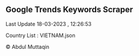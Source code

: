 

## Google Trends Keywords Scraper 
 
Last Update 18-03-2023 , 12:26:53

Country List :
VIETNAM.json



© Abdul Muttaqin 
